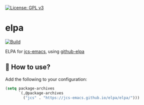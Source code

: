 [![License: GPL v3](https://img.shields.io/badge/License-GPL%20v3-blue.svg)](https://www.gnu.org/licenses/gpl-3.0)

# elpa

[![Build](https://github.com/jcs090218/elpa/actions/workflows/build.yml/badge.svg)](https://github.com/jcs090218/elpa/actions/workflows/build.yml)

ELPA for [jcs-emacs](https://github.com/jcs090218/jcs-emacs), using [github-elpa](https://github.com/10sr/github-elpa)

## 🔨 How to use?

Add the following to your configuration:

```el
(setq package-archives
      `(,@package-archives
        ("jcs" . "https://jcs-emacs.github.io/elpa/elpa/")))
```
